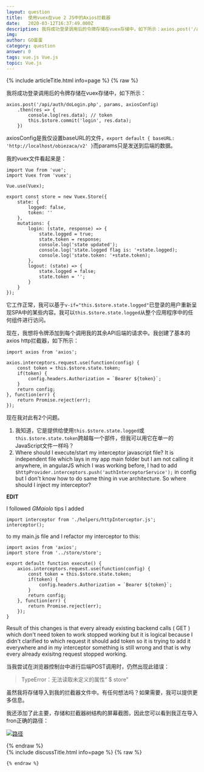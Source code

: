 ```yaml
---
layout: question
title:  使用vuex在vue 2 JS中的Axios拦截器
date:   2020-03-12T16:37:49.000Z
description: 我将成功登录调用后的令牌存储在vuex存储中，如下所示：axios.post('/api/auth/doLogin.php', params, axi...
img: 
author: GO蛋蛋
category: question
answer: 0
tags: vue.js Vue.js
topic: Vue.js
---
```

<div class="article-root">
  <div class="article">
    {% include articleTitle.html info=page %}
    {% raw %}
    <div class="article-content"><p><font style="vertical-align: inherit;"><font style="vertical-align: inherit;">我将成功登录调用后的令牌存储在vuex存储中，如下所示：</font></font></p>

<pre><code>axios.post('/api/auth/doLogin.php', params, axiosConfig)<font></font>
    .then(res =&gt; {<font></font>
        console.log(res.data); // token<font></font>
        this.$store.commit('login', res.data);<font></font>
    })<font></font>
</code></pre>

<p><font style="vertical-align: inherit;"><font style="vertical-align: inherit;">axiosConfig是我仅设置baseURL的文件，</font></font><code>export default { baseURL: 'http://localhost/obiezaca/v2' }</code><font style="vertical-align: inherit;"><font style="vertical-align: inherit;">而params只是发送到后端的数据。</font></font></p>

<p><font style="vertical-align: inherit;"><font style="vertical-align: inherit;">我的vuex文件看起来是：</font></font></p>

<pre><code>import Vue from 'vue';<font></font>
import Vuex from 'vuex';<font></font>
<font></font>
Vue.use(Vuex);<font></font>
<font></font>
export const store = new Vuex.Store({<font></font>
    state: {<font></font>
        logged: false,<font></font>
        token: ''<font></font>
    },<font></font>
    mutations: {<font></font>
        login: (state, response) =&gt; {<font></font>
            state.logged = true;<font></font>
            state.token = response;<font></font>
            console.log('state updated');<font></font>
            console.log('state.logged flag is: '+state.logged);<font></font>
            console.log('state.token: '+state.token);<font></font>
        },<font></font>
        logout: (state) =&gt; {<font></font>
            state.logged = false;<font></font>
            state.token = '';<font></font>
        }<font></font>
    }<font></font>
});<font></font>
</code></pre>

<p><font style="vertical-align: inherit;"><font style="vertical-align: inherit;">它工作正常，我可以基于</font></font><code>v-if="this.$store.state.logged"</code><font style="vertical-align: inherit;"><font style="vertical-align: inherit;">已登录的用户</font><font style="vertical-align: inherit;">重新呈现SPA中的某些内容</font><font style="vertical-align: inherit;">。</font><font style="vertical-align: inherit;">我可以</font></font><code>this.$store.state.logged</code><font style="vertical-align: inherit;"><font style="vertical-align: inherit;">从整个应用程序中的任何组件</font><font style="vertical-align: inherit;">进行访问</font><font style="vertical-align: inherit;">。</font></font></p>

<p><font style="vertical-align: inherit;"><font style="vertical-align: inherit;">现在，我想将令牌添加到每个调用我的其余API后端的请求中。</font><font style="vertical-align: inherit;">我创建了基本的axios http拦截器，如下所示：</font></font></p>

<pre><code>import axios from 'axios';<font></font>
<font></font>
axios.interceptors.request.use(function(config) {<font></font>
    const token = this.$store.state.token;<font></font>
    if(token) {<font></font>
        config.headers.Authorization = `Bearer ${token}`;<font></font>
    }<font></font>
    return config;<font></font>
}, function(err) {<font></font>
    return Promise.reject(err);<font></font>
});<font></font>
</code></pre>

<p><font style="vertical-align: inherit;"><font style="vertical-align: inherit;">现在我对此有2个问题。</font></font></p>

<ol>
<li><font style="vertical-align: inherit;"><font style="vertical-align: inherit;">我知道，它是提供给使用</font></font><code>this.$store.state.logged</code><font style="vertical-align: inherit;"><font style="vertical-align: inherit;">或</font></font><code>this.$store.state.token</code><font style="vertical-align: inherit;"><font style="vertical-align: inherit;">跨越每一个部件，但我可以用它在单一的JavaScript文件一样吗？</font></font></li>
<li>Where should I execute/start my interceptor javascript file? It is independent file which lays in my app main folder but I am not calling it anywhere, in angularJS which I was working before, I had to add <code>$httpProvider.interceptors.push('authInterceptorService');</code> in config but I don't know how to do same thing in vue architecture. So where should I inject my interceptor?</li>
</ol>

<p><strong>EDIT</strong></p>

<p>I followed <em>GMaiolo</em> tips I added </p>

<pre><code>import interceptor from './helpers/httpInterceptor.js';<font></font>
interceptor();<font></font>
</code></pre>

<p>to my main.js file and I refactor my interceptor to this:</p>

<pre><code>import axios from 'axios';<font></font>
import store from '../store/store';<font></font>
<font></font>
export default function execute() {<font></font>
    axios.interceptors.request.use(function(config) {<font></font>
        const token = this.$store.state.token;<font></font>
        if(token) {<font></font>
            config.headers.Authorization = `Bearer ${token}`;<font></font>
        }<font></font>
        return config;<font></font>
    }, function(err) {<font></font>
        return Promise.reject(err);<font></font>
    });<font></font>
}<font></font>
</code></pre>

<p>Result of this changes is that every already existing backend calls ( GET ) which don't need token to work stopped working but it is logical because I didn't clarified to which request it should add token so it is trying to add it everywhere and in my interceptor something is still wrong and that is why every already exisitng request stopped working.</p>

<p><font style="vertical-align: inherit;"><font style="vertical-align: inherit;">当我尝试在浏览器控制台中进行后端POST调用时，仍然出现此错误：</font></font></p>

<blockquote>
  <p><font style="vertical-align: inherit;"><font style="vertical-align: inherit;">TypeError：无法读取未定义的属性“ $ store”</font></font></p>
</blockquote>

<p><font style="vertical-align: inherit;"><font style="vertical-align: inherit;">虽然我将存储导入到我的拦截器文件中。</font><font style="vertical-align: inherit;">有任何想法吗？</font><font style="vertical-align: inherit;">如果需要，我可以提供更多信息。</font></font></p>

<p><font style="vertical-align: inherit;"><font style="vertical-align: inherit;">我还添加了此主要，存储和拦截器树结构的屏幕截图，因此您可以看到我正在导入fron正确的路径：</font></font></p>

<p><a href="https://www.samyoc.com//uploads/users/14077/images/thumbnails/1584030941887.png" data-src="https://www.samyoc.com//uploads/users/14077/images/1584030941887.png" rel="noreferrer"><img src="https://i.stack.imgur.com/QuTEB.png" alt="路径"></a></p></div>
    {% endraw %}
  </div>

  <div class="discuss-wrapper">
    {% include discussTitle.html info=page %}
    {% raw %}
    
    {% endraw %}
  </div>
<div>
